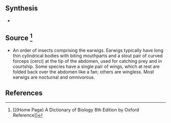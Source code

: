 ## Synthesis
- 
## Source [^1]
- An order of insects comprising the earwigs. Earwigs typically have long thin cylindrical bodies with biting mouthparts and a stout pair of curved forceps (cerci) at the tip of the abdomen, used for catching prey and in courtship. Some species have a single pair of wings, which at rest are folded back over the abdomen like a fan; others are wingless. Most earwigs are nocturnal and omnivorous.
## References

[^1]: [[(Home Page) A Dictionary of Biology 8th Edition by Oxford Reference]]